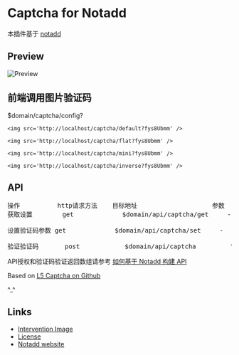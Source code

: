 # Captcha for Notadd

本插件基于 [notadd](https://github.com/notadd/notadd)

## Preview
![Preview](http://i.imgur.com/HYtr744.png)

## 前端调用图片验证码

$domain/captcha/config?

`<img src='http://localhost/captcha/default?fys8Ubmm' />`

`<img src='http://localhost/captcha/flat?fys8Ubmm' />`

`<img src='http://localhost/captcha/mini?fys8Ubmm' />`

`<img src='http://localhost/captcha/inverse?fys8Ubmm' />`

## API
<pre>
操作			http请求方法	目标地址					参数
获取设置		get				$domain/api/captcha/get		-

设置验证码参数	get				$domain/api/captcha/set		-

验证验证码		post			$domain/api/captcha			'captcha':captcha
</pre>

API授权和验证码验证返回数组请参考 [如何基于 Notadd 构建 API](https://docs.notadd.com/#/v1.0/zh-CN/howtos/api)

Based on [L5 Captcha on Github](https://github.com/mewebstudio/captcha)

^_^

## Links
* [Intervention Image](https://github.com/Intervention/image)
* [License](http://www.opensource.org/licenses/mit-license.php)
* [Notadd website](http://notadd.com)
